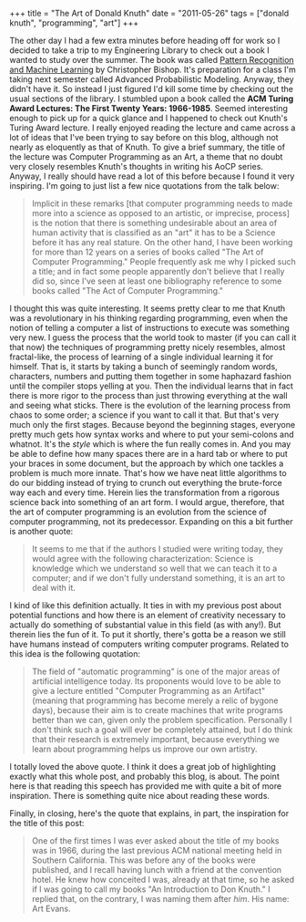 +++
title = "The Art of Donald Knuth"
date = "2011-05-26"
tags = ["donald knuth", "programming", "art"]
+++

The other day I had a few extra minutes before heading off for work so I decided
to take a trip to my Engineering Library to check out a book I wanted to study
over the summer. The book was called [Pattern Recognition and Machine Learning](
http://www.amazon.com/Pattern-Recognition-Learning-Information-Statistics/dp/0387310738)
by Christopher Bishop. It's preparation for a class I'm taking next
semester called Advanced Probabilistic Modeling. Anyway, they didn't have
it. So instead I just figured I'd kill some time by checking out the usual
sections of the library. I stumbled upon a book called the **ACM Turing Award
Lectures: The First Twenty Years: 1966-1985**. Seemed interesting enough to pick
up for a quick glance and I happened to check out Knuth's Turing Award lecture.
I really enjoyed reading the lecture and came across a lot of ideas that I've
been trying to say before on this blog, although not nearly as eloquently as
that of Knuth.  To give a brief summary, the title of the lecture was Computer
Programming as an Art, a theme that no doubt very closely resembles Knuth's
thoughts in writing his AoCP series. Anyway, I really should have read a lot of
this before because I found it very inspiring. I'm going to just list a few nice
quotations from the talk below:

> Implicit in these remarks [that computer programming needs to made more into a
> science as opposed to an artistic, or imprecise, process] is the notion that
> there is something undesirable about an area of human activity that is
> classified as an "art" it has to be a Science before it has any
> real stature. On the other hand, I have been working for more than 12 years on
> a series of books called "The Art of Computer Programming." People
> frequently ask me why I picked such a title; and in fact some people
> apparently don't believe that I really did so, since I've seen at
> least one bibliography reference to some books called "The Act of
> Computer Programming."

I thought this was quite interesting. It seems pretty clear to me that Knuth was
a revolutionary in his thinking regarding programming, even when the notion of
telling a computer a list of instructions to execute was something very new. I
guess the process that the world took to master (if you can call it that now)
the techniques of programming pretty nicely resembles, almost fractal-like, the
process of learning of a single individual learning it for himself. That is, it
starts by taking a bunch of seemingly random words, characters, numbers and
putting them together in some haphazard fashion until the compiler stops yelling
at you. Then the individual learns that in fact there is more rigor to the
process than just throwing everything at the wall and seeing what sticks. There
is the evolution of the learning process from chaos to some order; a science if
you want to call it that. But that's very much only the first stages.
Because beyond the beginning stages, everyone pretty much gets how syntax works
and where to put your semi-colons and whatnot. It's the _style_ which is
where the fun really comes in. And you may be able to define how many spaces
there are in a hard tab or where to put your braces in some document, but the
approach by which one tackles a problem is much more innate. That's how we
have neat little algorithms to do our bidding instead of trying to crunch out
everything the brute-force way each and every time. Herein lies the
transformation from a rigorous science back into something of an art form. I
would argue, therefore, that the art of computer programming is an evolution
from the science of computer programming, not its predecessor. Expanding on this
a bit further is another quote:

> It seems to me that if the authors I studied were writing today, they would
> agree with the following characterization: Science is knowledge which we
> understand so well that we can teach it to a computer; and if we don't
> fully understand something, it is an art to deal with it.

I kind of like this definition actually. It ties in with my previous post about
potential functions and how there is an element of creativity necessary to
actually do something of substantial value in this field (as with any!). But
therein lies the fun of it. To put it shortly, there's gotta be a reason
we still have humans instead of computers writing computer programs. Related to
this idea is the following quotation:

> The field of "automatic programming" is one of the major areas of
> artificial intelligence today. Its proponents would love to be able to give a
> lecture entitled "Computer Programming as an Artifact" (meaning
> that programming has become merely a relic of bygone days), because their aim
> is to create machines that write programs better than we can, given only the
> problem specification. Personally I don't think such a goal will ever be
> completely attained, but I do think that their research is extremely
> important, because everything we learn about programming helps us improve our
> own artistry.

I totally loved the above quote. I think it does a great job of highlighting
exactly what this whole post, and probably this blog, is about. The point here
is that reading this speech has provided me with quite a bit of more
inspiration. There is something quite nice about reading these words.

Finally, in closing, here's the quote that explains, in part, the
inspiration for the title of this post:

> One of the first times I was ever asked about the title of my books was in
> 1966, during the last previous ACM national meeting held in Southern
> California. This was before any of the books were published, and I recall
> having lunch with a friend at the convention hotel. He knew how conceited I
> was, already at that time, so he asked if I was going to call my books
> "An Introduction to Don Knuth." I replied that, on the contrary, I
> was naming them after _him_. His name: Art Evans.
